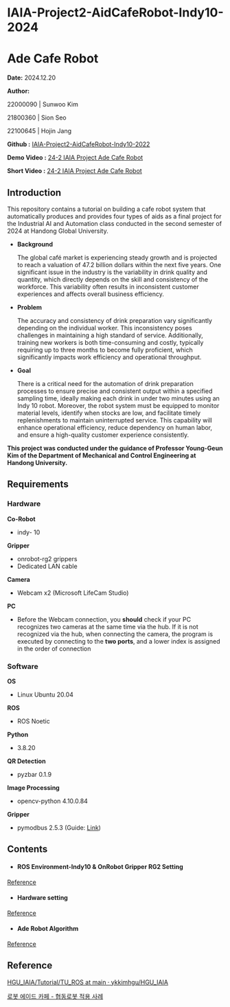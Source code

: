 # IAIA-Project2-AidCafeRobot-Indy10-2024



# Ade Cafe Robot

**Date:** 2024.12.20

**Author:**

22000090 | Sunwoo Kim

21800360 | Sion Seo

22100645 | Hojin Jang

**Github :** [IAIA-Project2-AidCafeRobot-Indy10-2022](https://github.com/ssunwookim/IAIA-Project2-AidCafeRobot-Indy10-2022)

**Demo Video :** [24-2 IAIA Project Ade Cafe Robot ](https://www.youtube.com/watch?v=TiJDjN4B75o)

**Short Video :** [24-2 IAIA Project Ade Cafe Robot ](https://www.instagram.com/reel/DD337D3oMmM/?utm_source=ig_web_copy_link&igsh=MzRlODBiNWFlZA==)



## Introduction

 This repository contains a tutorial on building a cafe robot system that automatically produces and provides four types of aids as a final project for the Industrial AI and Automation class conducted in the second semester of 2024 at Handong Global University.

- **Background**

   The global café market is experiencing steady growth and is projected to reach a valuation of 47.2 billion dollars within the next five years. One significant issue in the industry is the variability in drink quality and quantity, which directly depends on the skill and consistency of the workforce. This variability often results in inconsistent customer experiences and affects overall business efficiency.

- **Problem**

   The accuracy and consistency of drink preparation vary significantly depending on the individual worker. This inconsistency poses challenges in maintaining a high standard of service. Additionally, training new workers is both time-consuming and costly, typically requiring up to three months to become fully proficient, which significantly impacts work efficiency and operational throughput.

- **Goal** 

   There is a critical need for the automation of drink preparation processes to ensure precise and consistent output within a specified sampling time, ideally making each drink in under two minutes using an Indy 10 robot. Moreover, the robot system must be equipped to monitor material levels, identify when stocks are low, and facilitate timely replenishments to maintain uninterrupted service. This capability will enhance operational efficiency, reduce dependency on human labor, and ensure a high-quality customer experience consistently.



**This project was conducted under the guidance of Professor Young-Geun Kim of the Department of Mechanical and Control Engineering at Handong University.**



## Requirements

### Hardware

**Co-Robot**

- indy- 10

**Gripper**

- onrobot-rg2 grippers
- Dedicated LAN cable

**Camera**

- Webcam x2 (Microsoft LifeCam Studio)

**PC** 

- Before the Webcam connection, you **should** check if your PC recognizes two cameras at the same time via the hub. If it is not recognized via the hub, when connecting the camera,  the program is executed by connecting to the **two ports**, and a lower index  is assigned in the order of connection



### Software
**OS**

- Linux Ubuntu 20.04

**ROS**

- ROS Noetic

**Python**

- 3.8.20

**QR Detection**

- pyzbar 0.1.9

**Image Processing**

- opencv-python 4.10.0.84

**Gripper**

- pymodbus 2.5.3 (Guide: [Link](https://github.com/takuya-ki/onrobot-rg))



## Contents

- #### ROS Environment-Indy10  & OnRobot Gripper RG2 Setting
[Reference](https://github.com/ssunwookim/IAIA-Project2-AidCafeRobot-Indy10-2022/blob/main/report/0.%20ROS%20environment-Indy10%20%26%20onRobot%20Gripper%20rg2%20setting.md)

- #### Hardware setting

[Reference](https://github.com/ssunwookim/IAIA-Project2-AidCafeRobot-Indy10-2022/blob/main/report/1.%20Hardware%20setting.md)

- #### Ade Robot Algorithm

[Reference](https://github.com/ssunwookim/IAIA-Project2-AidCafeRobot-Indy10-2022/blob/main/report/2.%20Ade%20Robot%20Algorithm.md)

## Reference

[HGU_IAIA/Tutorial/TU_ROS at main · ykkimhgu/HGU_IAIA](https://github.com/ykkimhgu/HGU_IAIA/tree/main/Tutorial/TU_ROS)

[로봇 에이드 카페 - 협동로봇 적용 사례](https://www.youtube.com/watch?v=ab3BU_RHz2c)
